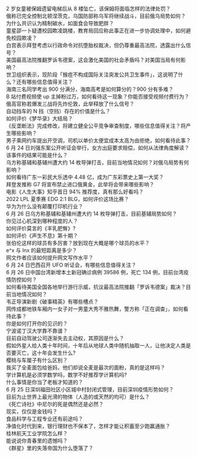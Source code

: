 2 岁女童被保姆遗留电梯后从 8 楼坠亡，该保姆将面临怎样的法律处罚？  
俄称已完全控制北顿涅茨克，乌国防部称乌军将继续战斗，目前俄乌局势如何？  
为什么共识认为精制碳水，如面食会导致肥胖？  
童星邵一卜疑遭校园欺凌跳楼，教育局回应称此事正在进一步协调处理中，如何避免校园欺凌？  
白宫表示拜登考虑以行政命令对抗堕胎权裁决，但仍尊重最高法院，透露出什么信号？  
美国最高法院推翻罗诉韦德案，这会激化美国的社会矛盾吗？对美国当局有何影响？  
世卫组织表示，现阶段「猴痘不构成国际关注突发公共卫生事件」，这说明了什么？还有哪些信息值得关注？  
海南三名同学考出 900 分满分，海南高考是如何算分的？900 分有多难？  
B 站付费视频使 up 主掉粉过万，如何看待这一现象？你能否接受视频付费行为？  
俄高官称若爆发三战将先炸伦敦，此举释放了什么信号？  
自动挡车的 N 挡（空挡）存在的价值是什么？  
如何评价《梦华录》大结局？  
《反垄断法》完成修改，将建立健全公平竞争审查制度，哪些信息值得关注？将产生哪些影响？  
男子乘网约车提出开空调，司机以单价太便宜成本太高为由拒绝，如何看待此事？  
6 月 24 日刘强东案公开听证会举行，女方出庭要求赔偿，如何从法律角度解读？该事件的结果可能是什么？  
乌方称基辅和基辅州遭大约 14 枚导弹打击，目前当地情况如何？对俄乌局势有何影响？  
如何看待广东一彩民大乐透中 4.48 亿，成为广东彩票史上第一大奖？  
拜登发推称 G7 将宣布禁止进口俄黄金，此举将会带来哪些影响？  
电影《人生大事》知乎首日 94% 推荐度，真有那么好看吗？  
2022 LPL 夏季赛 EDG 2:1 BLG，如何评价这场比赛？  
华为为什么没有颠覆打印机行业？  
6 月 26 日乌方称基辅和基辅州遭大约 14 枚导弹打击，目前基辅局势如何？  
你见过心机深到哪种程度的人？  
如何评价莫言的《丰乳肥臀》?  
如何评价《声生不息》第十期？  
张伯伦这样的球员有多厉害？放到现在大概是哪个球员的水平？  
e^x 与 lnx 的最短距离是多少？  
网文作者应该如何提升网文写作水平？  
6 月 24 日巴西召开 UFO 听证会，有哪些信息值得关注？  
6 月 26 日中国台湾新增本土新冠确诊病例 39586 例，死亡 134 例，目前台湾疫情防控如何？  
如何看待美国全国各地举行游行示威，抗议最高法院推翻「罗诉韦德案」裁决？目前当地情况如何？  
韦正导演新剧《破事精英》有哪些槽点？  
网传成都地铁车厢内一女子对一男童大秀不雅热舞，警方称「正在调查」，如何看待此事？  
你是如何打开你的见识的？  
宁波诺丁汉大学靠不靠谱？  
目前自动驾驶公司逐渐失去主动权，其原因是什么？  
假如外星人给人类十年时间，十年后从地球人类中随机抽取一人，让他决定人类是否要灭亡，这十年会发生什么?  
樱桃与车厘子有什么区别？  
我买了全麦面包给爸妈，他们却说全麦是最次的面粉，真的是这样吗？  
学计算机是必须学数学吗，数学不好推荐学计算机吗?  
什么事情是你当了老板才知道的？  
6 月 25 日深圳福田社区小区城中村封闭式管理，目前深圳疫情形势如何？  
目前为止世界上最光滑的物体（人造的或天然的均可）是什么？  
《死亡诗社》中尼尔的死是偶然还是必然？  
现实，仅仅是金钱吗？  
食品科学与工程专业还有前途吗？  
净值化时代到来，银行理财也不保本了，怎样才能让积蓄至少跑赢通胀？  
桂林航天工业学院怎么样？  
能说说你青春里的遗憾吗？  
《群星》里的失落帝国为什么堕落了？  
